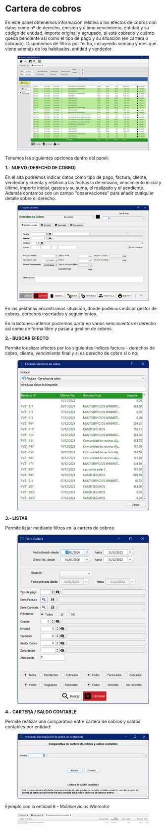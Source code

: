 # Cartera de cobros

En este panel obtenemos información relativa a los efectos de cobros con datos como nº de derecho, emisión y último vencimiento, entidad y su código de entidad, importe original y agrupado, si está cobrado y cuánto queda pendiente así como el tipo de pago y su situación (en cartera o cobrado). Disponemos de filtros por fecha, incluyendo semana y mes que viene además de los habituales, entidad y vendedor.

<figure><img src="../../../.gitbook/assets/imagen (16) (1) (1).png" alt=""><figcaption></figcaption></figure>

Tenemos las siguientes opciones dentro del panel:

**1.- NUEVO (DERECHO DE COBRO)**

En el alta podremos indicar datos como tipo de pago, factura, cliente, vendedor y cuenta y relativo a las fechas la de emisión, vencimiento inicial y último, importe inicial, gastos y su suma, el realizado y el pendiente. Además contamos con un campo "observaciones" para añadir cualquier detalle sobre el derecho.

<figure><img src="../../../.gitbook/assets/imagen (2) (1) (2).png" alt=""><figcaption></figcaption></figure>

En las pestañas encontramos situación, donde podemos indicar gestor de cobros, derechos insertados y seguimientos.

En la botonera inferior podremos partir en varios vencimientos el derecho así como de forma libre y pasar a gestión de cobros.

**2.- BUSCAR EFECTO**

Permite localizar efectos por los siguientes índices factura - derechos de cobro, cliente, vencimiento final y si es derecho de cobro si o no:

<figure><img src="../../../.gitbook/assets/imagen (1) (1) (6).png" alt=""><figcaption></figcaption></figure>

**3.- LISTAR**

Permite listar mediante filtros en la cartera de cobros:

<figure><img src="../../../.gitbook/assets/imagen (9) (1) (1) (1).png" alt=""><figcaption></figcaption></figure>

**4.- CARTERA / SALDO CONTABLE**

Permite realizar una comparativa entre cartera de cobros y saldos contables por entidad:

<figure><img src="../../../.gitbook/assets/imagen (4) (2).png" alt=""><figcaption></figcaption></figure>

Ejemplo con la entidad 8 - Multiservicios Winmotor

<figure><img src="../../../.gitbook/assets/imagen (10) (1) (1) (1).png" alt=""><figcaption></figcaption></figure>
